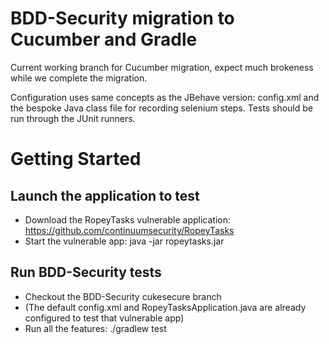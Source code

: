 
BDD-Security migration to Cucumber and Gradle
=================================================
Current working branch for Cucumber migration, expect much brokeness while we complete the migration.

Configuration uses same concepts as the JBehave version: config.xml and the bespoke Java class file for recording selenium steps.
Tests should be run through the JUnit runners.

# Getting Started
## Launch the application to test
* Download the RopeyTasks vulnerable application: https://github.com/continuumsecurity/RopeyTasks
* Start the vulnerable app: java -jar ropeytasks.jar

## Run BDD-Security tests
* Checkout the BDD-Security cukesecure branch
* (The default config.xml and RopeyTasksApplication.java are already configured to test that vulnerable app)
* Run all the features: ./gradlew test

